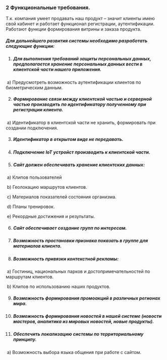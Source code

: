 ### 2 Функциональные требования.

 

Т.к. компания умеет продавать наш продукт – значит клиенты имею свой кабинет и работает функционал регистрации, аутентификации. Работают функции формирования витрины и заказа продукта.

 

##### Для дальнейшего развития системы необходимо разработать следующие функции:

1. ##### Для выполнения требований защиты персональных данных, предполагается хранение персональных данных вести в клиентской части нашего приложения.

​		a)  Предусмотреть возможность аутентификации клиентов по биометрическим данным.

2. ##### Формирование связи между клиентской частью и серверной частью производить по идентификатору полученному при регистрации клиента.

​		a)  Идентификатор в клиентской части не хранить, формировать при создании подключения.

3. ##### Идентификатор в открытом виде не передавать.

4. ##### Подключение IoT устройст производить к клиентской части.

5. ##### Сайт должен обеспечивать хранение клиентских данных:

​		a)  Клипов пользователей

​		b)  Геолокацию маршрутов клиентов.

​		c)  Материалов показателей состояния организма.

​		d)  Планы тренировок.

​		e)  Рекордные достижения и результаты.

6. ##### Сайт обеспечивает создание групп по интересам.

7. ##### Возможность простановки признака показать в группе для материалов клиента.

8. ##### Возможность привязки контекстной рекламы:

​		a)  Гостиниц, национальных парков и достопримечательностей по маршрутам клиентов.

​		b)  Клипов по использованию наших продуктов.

9. ##### Возможность формирования промоакций в различных регионах мира.

10. ##### Возможность формирования новостей в нашей системе (новости мастеров, аналитика из мировых новостей, новые продукты).

11. ##### Обеспечить локализацию системы по территориальному принципу.

​		a)  Возможность выбора языка общения при работе с сайтом.